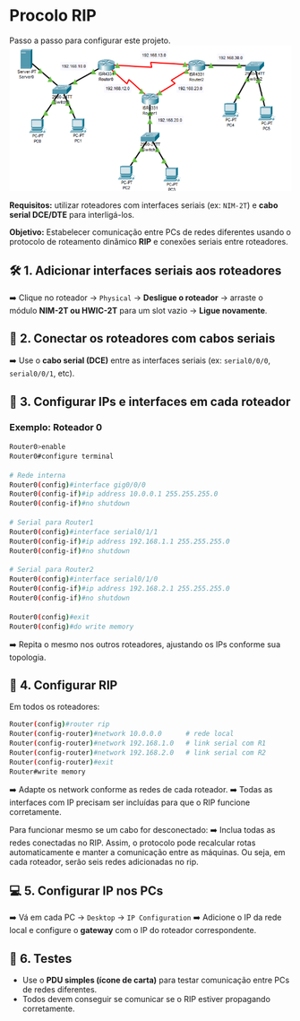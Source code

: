 # Procolo RIP
Passo a passo para configurar este projeto.
![img](image.png)

**Requisitos:** utilizar roteadores com interfaces seriais (ex: `NIM-2T`) e **cabo serial DCE/DTE** para interligá-los.

**Objetivo:** Estabelecer comunicação entre PCs de redes diferentes usando o protocolo de roteamento dinâmico **RIP** e conexões seriais entre roteadores.

## 🛠️ 1. Adicionar interfaces seriais aos roteadores

➡️ Clique no roteador → `Physical` → **Desligue o roteador** → arraste o módulo **NIM-2T ou HWIC-2T** para um slot vazio → **Ligue novamente**.

## 🔌 2. Conectar os roteadores com cabos seriais

➡️ Use o **cabo serial (DCE)** entre as interfaces seriais (ex: `serial0/0/0`, `serial0/0/1`, etc).

## 🔧 3. Configurar IPs e interfaces em cada roteador

### Exemplo: Roteador 0

```bash
Router0>enable
Router0#configure terminal

# Rede interna
Router0(config)#interface gig0/0/0
Router0(config-if)#ip address 10.0.0.1 255.255.255.0
Router0(config-if)#no shutdown

# Serial para Router1
Router0(config)#interface serial0/1/1
Router0(config-if)#ip address 192.168.1.1 255.255.255.0
Router0(config-if)#no shutdown

# Serial para Router2
Router0(config)#interface serial0/1/0
Router0(config-if)#ip address 192.168.2.1 255.255.255.0
Router0(config-if)#no shutdown

Router0(config)#exit
Router0(config)#do write memory
```
➡️ Repita o mesmo nos outros roteadores, ajustando os IPs conforme sua topologia.

## 📡 4. Configurar RIP

Em todos os roteadores:

```bash
Router(config)#router rip
Router(config-router)#network 10.0.0.0      # rede local
Router(config-router)#network 192.168.1.0   # link serial com R1
Router(config-router)#network 192.168.2.0   # link serial com R2
Router(config-router)#exit
Router#write memory
```
➡️ Adapte os network conforme as redes de cada roteador.
➡️ Todas as interfaces com IP precisam ser incluídas para que o RIP funcione corretamente.

Para funcionar mesmo se um cabo for desconectado:
➡️ Inclua todas as redes conectadas no RIP. Assim, o protocolo pode recalcular rotas automaticamente e manter a comunicação entre as máquinas. Ou seja, em cada roteador, serão seis redes adicionadas no rip.

## 💻 5. Configurar IP nos PCs

➡️ Vá em cada PC → `Desktop` → `IP Configuration`
➡️ Adicione o IP da rede local e configure o **gateway** com o IP do roteador correspondente.

## 🧪 6. Testes

* Use o **PDU simples (ícone de carta)** para testar comunicação entre PCs de redes diferentes.
* Todos devem conseguir se comunicar se o RIP estiver propagando corretamente.